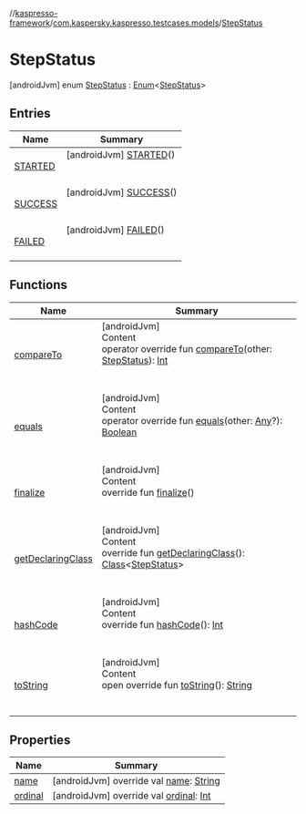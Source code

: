 //[kaspresso-framework](../../index.md)/[com.kaspersky.kaspresso.testcases.models](../index.md)/[StepStatus](index.md)



# StepStatus  
 [androidJvm] enum [StepStatus](index.md) : [Enum](https://kotlinlang.org/api/latest/jvm/stdlib/kotlin/-enum/index.html)<[StepStatus](index.md)>    


## Entries  
  
|  Name|  Summary| 
|---|---|
| [STARTED](-s-t-a-r-t-e-d/index.md)|  [androidJvm] [STARTED](-s-t-a-r-t-e-d/index.md)()  <br>  <br>   <br>
| [SUCCESS](-s-u-c-c-e-s-s/index.md)|  [androidJvm] [SUCCESS](-s-u-c-c-e-s-s/index.md)()  <br>  <br>   <br>
| [FAILED](-f-a-i-l-e-d/index.md)|  [androidJvm] [FAILED](-f-a-i-l-e-d/index.md)()  <br>  <br>   <br>


## Functions  
  
|  Name|  Summary| 
|---|---|
| [compareTo](https://kotlinlang.org/api/latest/jvm/stdlib/kotlin/-enum/compare-to.html)| [androidJvm]  <br>Content  <br>operator override fun [compareTo](https://kotlinlang.org/api/latest/jvm/stdlib/kotlin/-enum/compare-to.html)(other: [StepStatus](index.md)): [Int](https://kotlinlang.org/api/latest/jvm/stdlib/kotlin/-int/index.html)  <br><br><br>
| [equals](https://kotlinlang.org/api/latest/jvm/stdlib/kotlin/-enum/equals.html)| [androidJvm]  <br>Content  <br>operator override fun [equals](https://kotlinlang.org/api/latest/jvm/stdlib/kotlin/-enum/equals.html)(other: [Any](https://kotlinlang.org/api/latest/jvm/stdlib/kotlin/-any/index.html)?): [Boolean](https://kotlinlang.org/api/latest/jvm/stdlib/kotlin/-boolean/index.html)  <br><br><br>
| [finalize](https://kotlinlang.org/api/latest/jvm/stdlib/kotlin/-enum/finalize.html)| [androidJvm]  <br>Content  <br>override fun [finalize](https://kotlinlang.org/api/latest/jvm/stdlib/kotlin/-enum/finalize.html)()  <br><br><br>
| [getDeclaringClass](https://kotlinlang.org/api/latest/jvm/stdlib/kotlin/-enum/get-declaring-class.html)| [androidJvm]  <br>Content  <br>override fun [getDeclaringClass](https://kotlinlang.org/api/latest/jvm/stdlib/kotlin/-enum/get-declaring-class.html)(): [Class](https://developer.android.com/reference/kotlin/java/lang/Class.html)<[StepStatus](index.md)>  <br><br><br>
| [hashCode](https://kotlinlang.org/api/latest/jvm/stdlib/kotlin/-enum/hash-code.html)| [androidJvm]  <br>Content  <br>override fun [hashCode](https://kotlinlang.org/api/latest/jvm/stdlib/kotlin/-enum/hash-code.html)(): [Int](https://kotlinlang.org/api/latest/jvm/stdlib/kotlin/-int/index.html)  <br><br><br>
| [toString](https://kotlinlang.org/api/latest/jvm/stdlib/kotlin/-enum/to-string.html)| [androidJvm]  <br>Content  <br>open override fun [toString](https://kotlinlang.org/api/latest/jvm/stdlib/kotlin/-enum/to-string.html)(): [String](https://kotlinlang.org/api/latest/jvm/stdlib/kotlin/-string/index.html)  <br><br><br>


## Properties  
  
|  Name|  Summary| 
|---|---|
| [name](index.md#com.kaspersky.kaspresso.testcases.models/StepStatus/name/#/PointingToDeclaration/)|  [androidJvm] override val [name](index.md#com.kaspersky.kaspresso.testcases.models/StepStatus/name/#/PointingToDeclaration/): [String](https://kotlinlang.org/api/latest/jvm/stdlib/kotlin/-string/index.html)   <br>
| [ordinal](index.md#com.kaspersky.kaspresso.testcases.models/StepStatus/ordinal/#/PointingToDeclaration/)|  [androidJvm] override val [ordinal](index.md#com.kaspersky.kaspresso.testcases.models/StepStatus/ordinal/#/PointingToDeclaration/): [Int](https://kotlinlang.org/api/latest/jvm/stdlib/kotlin/-int/index.html)   <br>

